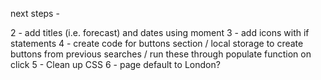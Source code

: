 next steps - 


2 - add titles (i.e. forecast) and dates using moment
3 - add icons with if statements
4 - create code for buttons section / local storage to create buttons from previous searches / run these through populate function on click 
5 - Clean up CSS
6 - page default to London? 


